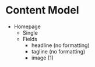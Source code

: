 # Content Model

- Homepage
  - Single
  - Fields
    - headline (no formatting)
    - tagline (no formatting)
    - image (1)